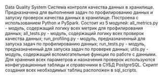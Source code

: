 Data Quality System
Система контроля качества данных в хранилище.
Предназначена для выполнения задач по профилированию данных и запуску проверок качества данных в хранилище.
Построена c использованием Python и PySpark.
Состоит из 5 модулей:
all_metrics.py - модуль, содержащий логику всех метрик для профилирования данных;
all_tests.py - модуль, содержащий логику всех проверок качества данных;
run_profiling.py - модуль, предназначенный для запуска задач по профилированию данных;
run_tests.py - модуль, предназначенный для запуска задач по проверке данных;
utils.py - модуль, содержащий вспомогательные функции по работе с данными.
Для хранения всех параметров и назначения проверок используются конфигурационные таблицы и справочники в СУБД PostgreSQL.
Скрипт создания всех необходимых таблиц расположен в sql_scripts.
